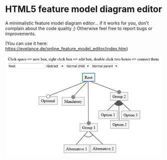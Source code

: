 # HTML5 feature model diagram editor

A minimalistic feature model diagram editor... if it works for you, don't complain about the code quality ;)
Otherwise feel free to report bugs or improvements.

(You can use it here: https://evelance.de/online_feature_model_editor/index.htm)

![Screenshot](screenshot.png "Example feature model")
